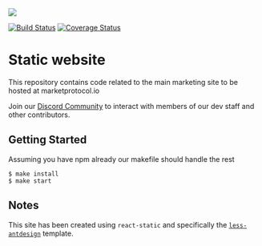 <img src="https://github.com/MARKETProtocol/dApp/blob/master/src/img/MARKETProtocol-Light.png?raw=true" align="middle">

[![Build Status](https://api.travis-ci.org/MARKETProtocol/website.svg?branch=master)](https://travis-ci.org/MARKETProtocol/website) [![Coverage Status](https://coveralls.io/repos/github/MARKETProtocol/website/badge.svg?branch=master)](https://coveralls.io/github/MARKETProtocol/website?branch=master)

# Static website

This repository contains code related to the main marketing site to be hosted at marketprotocol.io

Join our [Discord Community](https://marketprotocol.io/discord) to interact with members of our dev staff and other contributors.

## Getting Started

Assuming you have npm already our makefile should handle the rest
```
$ make install
$ make start
```

## Notes

This site has been created using `react-static` and specifically the 
[`less-antdesign`](https://github.com/nozzle/react-static/tree/master/examples/less-antdesign) template.

